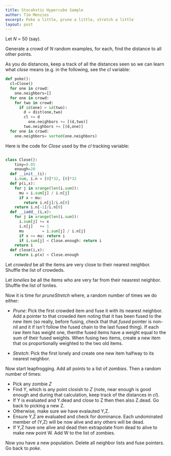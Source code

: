 ```yaml
---
title: Stocahstic Hypercube Sample
author: Tim Menzies
excerpt: Poke a little, prune a little, stretch a little
layout: post
---
```


Let _N_ = 50 (say).

Generate  a crowd of _N_ random examples, for each, find the distance to all other points.

As you do distances, keep a track of all the distances seen so we can learn what _close_ means
(e.g. in the following, see the _cl_ variable:


```python
def poke():
  cl=Close()
  for one in crowd:
    one.neighbors=[]
  for one in crowd:
    for two in crowd:
  	  if id(one) > id(two):
        d = dist(one,two)
        cl += d
  		  one.neighbors += [(d,two)]
  	    two.neighbors += [(d,one)]
  for one in crowd:
    one.neighbors= sorted(one.neighbors)
```

Here is  the code for _Close_ used by the _cl_ tracking variable:

```python

class Close():
	tiny=0.05
	enough=20
  def __init__(i):
    i.sum, i.n = [0]*32, [0]*32
  def p(i,x):
    for j in xrange(len(i.sum)):
      mu = i.sum[j] / i.n[j]
      if x > mu:
        return i.n[j]/i.n[0]
    return i.n[-1]/i.n[0]
  def __iadd__(i,x):
    for j in xrange(len(i.sum)):
      i.sum[j] += x
      i.n[j]   += 1
      mu        = i.sum[j] / i.n[j]
      if x >= mu: return i
      if i.sum[j] < Close.enough: return i
    return i
  def close(i,x):
    return i.p(x) < Close.enough
```

Let  _crowded_ be all the items are very close to their nearest neighbor. 
Shuffle the list of crowdeds.

Let _lonelies_ be all the items who are very far from their neasrest neighbor.
Shuffle the list of lonlies.

Now it is time for _pruneStretch_ where, a random number of times we do either:

+ _Prune_: Pick the first crowded item and  fuse it with its nearest neighbor.
Add a pointer to that crowded item noting that it has been fused to the new item
(so really, before fusing, check that that _fused_ pointer is non-nil and it if isn't follow
the fused chain to the last  fused thing). If each raw item has weight one,
thenthe fused items have a weight equal to the sum of their fused weights. When fusing two
items, create a new item that os proportionally weighted to the two old items.

+ _Stretch_: Pick the first lonely and create one new item halfway to its nearest neighbor.

Now start leapfrogging. Add all points to a list of _zombies_. Then a random number of times:

+ Pick any zombie _Z_
+ Find _Y_, which is any point closish to _Z_ (note, near enough is good enough
  and during that calculation, 
  keep track of the distances in _cl_).
+ If Y is evaluated and Y.dead and close to Z then then also Z.dead. Go back to picking a new Z.
+ Otherwise, make sure we have evalauted Y,Z.
+ Ensure Y,Z are evaluated and check for dominance.
  Each undominated member of (Y,Z) will be now alive and any others will be dead.
+ If Y,Z have one alive and dead then extrapolate from dead to alive to make new point W.
  Add W to the list of zombies.

Now you have a new population. Delete all neighbor lists and fuse pointers. Go back to _poke_.
